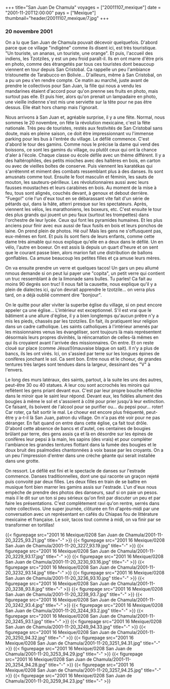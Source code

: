 +++
title="San Juan De Chamula"
voyages = ["20011107_mexique"]
date = "2001-11-20T12:00:00"
pays = ["Mexique"]
thumbnail="header/20011107_mexique/7.jpg"
+++
### 20 novembre 2001

On a lu que San Juan de Chamula pouvait décevoir quelquefois. D'abord parce 
que ce village "indigène" comme ils disent ici, est très touristique. "Un touriste, 
un ananas, un touriste, une orange". Et puis, l'accueil des indiens, les Tzotziles, 
y est un peu froid paraît-il. Ils en ont marre d'être pris en photo, comme des 
étrangetés par tous ces touristes dont beaucoup viennent en tour depuis San 
Cristobal. Ca rappelle un peu l'ambiance tristounette de Tarabucco en Bolivie... 
D'ailleurs, même à San Cristobal, on a pu un peu s'en rendre compte. Ce matin 
au marché, juste avant de prendre le collectivos pour San Juan, la fille qui 
nous a vendu les mandarines étaient d'accord pour qu'on prenne ses fruits en 
photo, mais surtout pas elle. Et puis hier, alors qu'on prenait un lampadaire 
en photo, une vieille indienne s'est mis une serviette sur la tête pour ne pas 
être dessus. Elle était hors champ mais l'ignorait.

Nous arrivons à San Juan et, agréable surprise, il y a une fête. Normal, nous 
sommes le 20 novembre, on fête la révolution mexicaine, c'est la fête nationale. 
Très peu de touristes, restés aux festivités de San Cristobal sans doute, mais 
en pleine saison, ce doit être impressionnant vu l'immense parking pour les 
bus à l'entrée du village. Le défilé commence. C'est d'abord le tour des gamins. 
Comme nous le précise la dame qui vend des boissons, ce sont les gamins du village, 
ou plutôt ceux qui ont la chance d'aler à l'école. Chaque classe ou école défile 
avec un thème différent. Il y a des haltérophiles, des petits mioches avec des 
haltères en bois, en carton ou avec de vieilles boîtes de conserve. Puis viennent 
les karatékas qui s'arrêtenmt et miment des combats ressemblant plus à des danses. 
Ils sont amusnats comme tout. Ensuite le foot masculin et féminin, les sauts 
de mouton, les sauteurs-périlleux. Les révolutionnaires aussi avec leurs fausses 
moustaches et leurs carabines en bois. Au moment de la mise à feu, tous sont 
alignés, couchés devant, à genoux et debout derrière. "Fuego!" crie l'un d'eux 
tout en se débarassant vite fait d'un série de pétards qui, dans la hâte, atterri 
presque sur les spectateurs. Après, viennent les vélos, les marathoniens, les 
boxeurs, etc. C'est ensuite le tour des plus grands qui jouent un peu faux (surtout 
les trompettes) dans l'orchestre de leur lycée. Ceux qui font les pyramides 
humaines. Et les plus anciens pour finir avec eux aussi de faux fusils en bois 
et leurs ponchos de laine. On prend plein de photos. Hé oui! Mais les gens ne 
s'offusquent pas, eux-mêmes en font. Et puis ils sont fiers de leurs enfants, 
comme cette dame très aimable qui nous explique qu'elle en a deux dans le défilé. 
Un en vélo, l'autre en boxeur. On est assis là depuis un quart d'heure et on 
sent que le courant passe bien, alors marion fait une distribution de ballons 
gonflables. Ca amuse beaucoup les petites filles et ça amuse leurs mères. 

On va ensuite prendre un verre et quelques tacos! Un gars un peu allumé nmous 
demande si on peut lui payer une "copita", un petit verre qui contient un truc 
ressemblant à de la limonade sans bulles. Tu parles! Ca fait au moins 90 degrés 
son truc! Il nous fait la causette, nous explique qu'il y a plein de dialectes 
ici, qu'on devrait apprendre le tzotzile... on verra plus tard, on a déjà oublié 
comment dire "bonjour".

On le quitte pour aller viviter la superbe église du village, si on peut encore 
appeler ça une église... L'intérieur est exceptionnel. S'il est vrai que le 
bâtiment a une allure d'église, il y a bien longtemps qu'aucun prêtre n'y a 
mis les pieds, chassés par les tzotziles. En fait, ils pratiquent leur religion 
dans un cadre catholique. Les saints catholiques à l'intérieur amenés par les 
missionnaires venus les évangéliser, sont toujours là mais représentent désormais 
leurs propres divinités, la réincarnation de celles-là mêmes en qui ils croyaient 
avant l'arrivée des missionnaires. On entre. Et on reste cloué sur place (comme 
Jésus!)(mauvaise blague on sait). Il n'y a plus de bancs, ils les ont virés. 
Ici, on s'assied par terre sur les longues épines de conifères jonchant le sol. 
Ca sent bon. Entre nous et le choeur, de grandes tentures très larges sont tendues 
dans la largeur, dessinant des "V" à l'envers.

Le long des murs latéraux, des saints, partout, à la suite les uns des autres, 
peut-être 30 ou 40 statues. A leur cou sont accrochés les miroirs qui reflètent 
les gens priant devant eux. C'est par leur propre bouche réfléchie dans le miroir 
que le saint leur répond. Devant eux, les fidèles allument des bougies à même 
le sol et s'assoient à côté pour prier jusqu'à leur extinction. Ce faisant, 
ils boivent de l'alcool pour se purifier ou... du pepsi pour... roter! Car roter, 
ça fait sortir le mal. Le choeur est encore plus fréquenté, peut-être y a-t-il 
là San Juan, patron du village. On n'a pas été voir pour ne pas déranger. En 
fait quand on entre dans cette église, ça fait tout drôle. D'abord cette absence 
de bancs et d'autel, ces centaines de bougies brûlant par terre, des gens assis 
ça et là en désordre sur les épines de conifères leur pepsi à la main, les sapins 
(des vrais) et pour compléter l'ambiance les grandes tentures flottant dans 
la fumée des bougies et le doux bruit des psalmodies chantonnées à voix basse 
par les croyants. On a un peu l'impression d'entrer dans une crèche géante qui 
serait installée dans une grotte.

On ressort. Le défilé est fini et le spectacle de danses sur l'estrade commence. 
Danses traditionnelles, dont une qui raconte un graçon rejeté puis convoité 
par deux filles. Les deux filles en train de se battre en musique font bien 
marrer les gamins assis sur l'estrade. L'un d'eux nous empèche de prendre des 
photos des danseurs, sauf si on paie un pesos. mais il le dit sur un ton si 
peu sérieux qu'on finit par discuter un peu et par faire les présentations. 
C'est complètement ravi qu'on rentre, serrés dans notre collectivos. Une super 
journée, clôturée en fin d'après-midi par une conversation avec un représentant 
en cafés du Chiapas fou de littérature mexicaine et française. Le soir, tacos 
tout comme à midi, on va finir par se transformer en tortillas!


{{< figurepage src="2001 16 Mexique/0208 San Juan de Chamula/2001-11-20_3225_93.21.jpg" title="-"  >}}
{{< figurepage src="2001 16 Mexique/0208 San Juan de Chamula/2001-11-20_3227_93.19.jpg" title="-"  >}}
{{< figurepage src="2001 16 Mexique/0208 San Juan de Chamula/2001-11-20_3229_93.17.jpg" title="-"  >}}
{{< figurepage src="2001 16 Mexique/0208 San Juan de Chamula/2001-11-20_3230_93.16.jpg" title="-"  >}}
{{< figurepage src="2001 16 Mexique/0208 San Juan de Chamula/2001-11-20_3232_93.14.jpg" title="-"  >}}
{{< figurepage src="2001 16 Mexique/0208 San Juan de Chamula/2001-11-20_3236_93.10.jpg" title="-"  >}}
{{< figurepage src="2001 16 Mexique/0208 San Juan de Chamula/2001-11-20_3238_93.8.jpg" title="-"  >}}
{{< figurepage src="2001 16 Mexique/0208 San Juan de Chamula/2001-11-20_3239_93.7.jpg" title="-"  >}}
{{< figurepage src="2001 16 Mexique/0208 San Juan de Chamula/2001-11-20_3242_93.4.jpg" title="-"  >}}
{{< figurepage src="2001 16 Mexique/0208 San Juan de Chamula/2001-11-20_3244_93.2.jpg" title="-"  >}}
{{< figurepage src="2001 16 Mexique/0208 San Juan de Chamula/2001-11-20_3245_93.1.jpg" title="-"  >}}
{{< figurepage src="2001 16 Mexique/0208 San Juan de Chamula/2001-11-20_3249_94.33.jpg" title="-"  >}}
{{< figurepage src="2001 16 Mexique/0208 San Juan de Chamula/2001-11-20_3250_94.32.jpg" title="-"  >}}
{{< figurepage src="2001 16 Mexique/0208 San Juan de Chamula/2001-11-20_3251_94.31.jpg" title="-"  >}}
{{< figurepage src="2001 16 Mexique/0208 San Juan de Chamula/2001-11-20_3253_94.29.jpg" title="-"  >}}
{{< figurepage src="2001 16 Mexique/0208 San Juan de Chamula/2001-11-20_3254_94.28.jpg" title="-"  >}}
{{< figurepage src="2001 16 Mexique/0208 San Juan de Chamula/2001-11-20_3257_94.25.jpg" title="-"  >}}
{{< figurepage src="2001 16 Mexique/0208 San Juan de Chamula/2001-11-20_3259_94.23.jpg" title="-"  >}}


